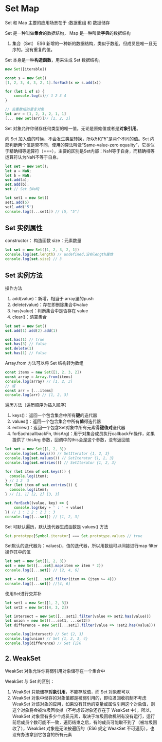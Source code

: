 
# Set Map

Set 和 Map 主要的应用场景在于 :数据重组 和 数据储存

Set 是一种叫做**集合**的数据结构，
Map 是一种叫做**字典**的数据结构

1. 集合（Set）
ES6 新增的一种新的数据结构，类似于数组，但成员是唯一且无序的，没有重复的值。

Set 本身是一种**构造函数**，用来生成 Set 数据结构。

```js
new Set([iterable])

const s = new Set()
[1, 2, 3, 4, 3, 2, 1].forEach(x => s.add(x))

for (let i of s) {
    console.log(i)// 1 2 3 4
}

// 去重数组的重复对象
let arr = [1, 2, 3, 2, 1, 1]
[... new Set(arr)]// [1, 2, 3]
```

Set 对象允许你储存任何类型的唯一值，无论是原始值或者是**对象引用**。

向 Set 加入值的时候，不会发生类型转换，所以5和"5"是两个不同的值。Set 内部判断两个值是否不同，使用的算法叫做“Same-value-zero equality”，它类似于精确相等运算符（===），主要的区别是Set内部：NaN等于自身，而精确相等运算符认为NaN不等于自身。

```js
let set = new Set();
let a = NaN;
let b = NaN;
set.add(a);
set.add(b);
set // Set {NaN}

let set1 = new Set()
set1.add(5)
set1.add('5')
console.log([...set1]) // [5, "5"]
```

## Set 实例属性

constructor： 构造函数
size：元素数量

```js
let set = new Set([1, 2, 3, 2, 1])
console.log(set.length) // undefined,没有length属性
console.log(set.size) // 3
```

## Set 实例方法

操作方法

1. add(value)：新增，相当于 array里的push
2. delete(value)：存在即删除集合中value
3. has(value)：判断集合中是否存在 value
4. clear()：清空集合

```js
let set = new Set()
set.add(1).add(2).add(1)

set.has(1) // true
set.has(3) // false
set.delete(1)
set.has(1) // false
```

Array.from 方法可以将 Set 结构转为数组

```js
const items = new Set([1, 2, 3, 2])
const array = Array.from(items)
console.log(array) // [1, 2, 3]
// 或
const arr = [...items]
console.log(arr) // [1, 2, 3]
```

遍历方法（遍历顺序为插入顺序）

1. keys()：返回一个包含集合中所有**键**的迭代器
2. values()：返回一个包含集合中所有**值**得迭代器
3. entries()：返回一个包含Set对象中所有元素得**键值对**迭代器
4. forEach(callbackFn, thisArg)：用于对集合成员执行callbackFn操作，如果提供了 thisArg 参数，回调中的this会是这个参数，没有返回值

```js
let set = new Set([1, 2, 3])
console.log(set.keys()) // SetIterator {1, 2, 3}
console.log(set.values()) // SetIterator {1, 2, 3}
console.log(set.entries()) // SetIterator {1, 2, 3}

for (let item of set.keys()) {
  console.log(item);
} // 1 2  3
for (let item of set.entries()) {
  console.log(item);
} // [1, 1] [2, 2] [3, 3]

set.forEach((value, key) => {
    console.log(key + ' : ' + value)
}) // 1 : 1 2 : 2 3 : 3
console.log([...set]) // [1, 2, 3]
```

Set 可默认遍历，默认迭代器生成函数是 values() 方法

```js
Set.prototype[Symbol.iterator] === Set.prototype.values // true
```

Set默认的迭代器为：values()，值的迭代器，所以用数组可以间接进行map filter操作其中的值

```js
let set = new Set([1, 2, 3])
set = new Set([...set].map(item => item * 2))
console.log([...set]) // [2, 4, 6]

set = new Set([...set].filter(item => (item >= 4)))
console.log([...set]) //[4, 6]
```

使用Set进行交并补

```js
let set1 = new Set([1, 2, 3])
let set2 = new Set([4, 3, 2])

let intersect = new Set([...set1].filter(value => set2.has(value)))
let union = new Set([...set1, ...set2])
let difference = new Set([...set1].filter(value => !set2.has(value)))

console.log(intersect) // Set {2, 3}
console.log(union) // Set {1, 2, 3, 4}
console.log(difference) // Set {1}0
```

## 2. WeakSet

WeakSet 对象允许你将弱引用对象储存在一个集合中

WeakSet 与 Set 的区别：

1. WeakSet 只能储存**对象引用**，不能存放值，而 Set 对象都可以
2. WeakSet 对象中储存的对象值都是被弱引用的，即垃圾回收机制不考虑 WeakSet 对该对象的应用，如果没有其他的变量或属性引用这个对象值，则这个对象将会被垃圾回收掉（不考虑该对象还存在于 WeakSet 中），所以，WeakSet 对象里有多少个成员元素，取决于垃圾回收机制有没有运行，运行前后成员个数可能不一致，遍历结束之后，有的成员可能取不到了（被垃圾回收了），WeakSet 对象是无法被遍历的（ES6 规定 WeakSet 不可遍历），也没有办法拿到它包含的所有元素
